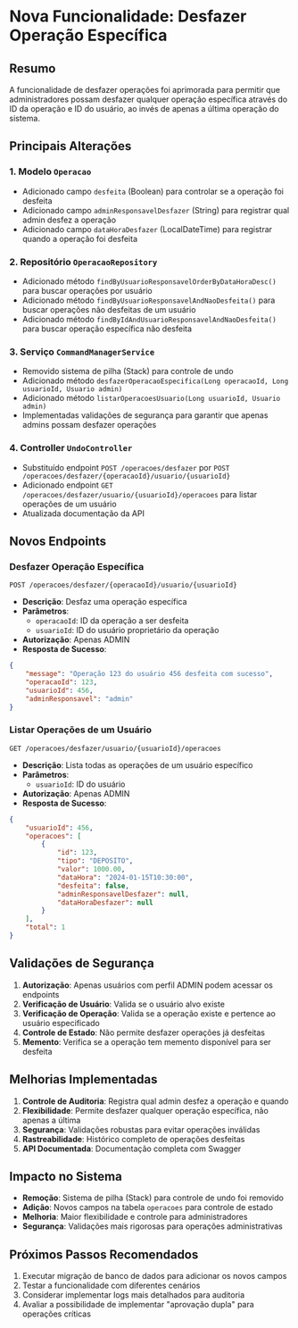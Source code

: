 # Nova Funcionalidade: Desfazer Operação Específica

## Resumo

A funcionalidade de desfazer operações foi aprimorada para permitir que administradores possam desfazer qualquer operação específica através do ID da operação e ID do usuário, ao invés de apenas a última operação do sistema.

## Principais Alterações

### 1. Modelo `Operacao`
- Adicionado campo `desfeita` (Boolean) para controlar se a operação foi desfeita
- Adicionado campo `adminResponsavelDesfazer` (String) para registrar qual admin desfez a operação
- Adicionado campo `dataHoraDesfazer` (LocalDateTime) para registrar quando a operação foi desfeita

### 2. Repositório `OperacaoRepository`
- Adicionado método `findByUsuarioResponsavelOrderByDataHoraDesc()` para buscar operações por usuário
- Adicionado método `findByUsuarioResponsavelAndNaoDesfeita()` para buscar operações não desfeitas de um usuário
- Adicionado método `findByIdAndUsuarioResponsavelAndNaoDesfeita()` para buscar operação específica não desfeita

### 3. Serviço `CommandManagerService`
- Removido sistema de pilha (Stack) para controle de undo
- Adicionado método `desfazerOperacaoEspecifica(Long operacaoId, Long usuarioId, Usuario admin)`
- Adicionado método `listarOperacoesUsuario(Long usuarioId, Usuario admin)`
- Implementadas validações de segurança para garantir que apenas admins possam desfazer operações

### 4. Controller `UndoController`
- Substituído endpoint `POST /operacoes/desfazer` por `POST /operacoes/desfazer/{operacaoId}/usuario/{usuarioId}`
- Adicionado endpoint `GET /operacoes/desfazer/usuario/{usuarioId}/operacoes` para listar operações de um usuário
- Atualizada documentação da API

## Novos Endpoints

### Desfazer Operação Específica
```
POST /operacoes/desfazer/{operacaoId}/usuario/{usuarioId}
```
- **Descrição**: Desfaz uma operação específica
- **Parâmetros**: 
  - `operacaoId`: ID da operação a ser desfeita
  - `usuarioId`: ID do usuário proprietário da operação
- **Autorização**: Apenas ADMIN
- **Resposta de Sucesso**:
```json
{
    "message": "Operação 123 do usuário 456 desfeita com sucesso",
    "operacaoId": 123,
    "usuarioId": 456,
    "adminResponsavel": "admin"
}
```

### Listar Operações de um Usuário
```
GET /operacoes/desfazer/usuario/{usuarioId}/operacoes
```
- **Descrição**: Lista todas as operações de um usuário específico
- **Parâmetros**: 
  - `usuarioId`: ID do usuário
- **Autorização**: Apenas ADMIN
- **Resposta de Sucesso**:
```json
{
    "usuarioId": 456,
    "operacoes": [
        {
            "id": 123,
            "tipo": "DEPOSITO",
            "valor": 1000.00,
            "dataHora": "2024-01-15T10:30:00",
            "desfeita": false,
            "adminResponsavelDesfazer": null,
            "dataHoraDesfazer": null
        }
    ],
    "total": 1
}
```

## Validações de Segurança

1. **Autorização**: Apenas usuários com perfil ADMIN podem acessar os endpoints
2. **Verificação de Usuário**: Valida se o usuário alvo existe
3. **Verificação de Operação**: Valida se a operação existe e pertence ao usuário especificado
4. **Controle de Estado**: Não permite desfazer operações já desfeitas
5. **Memento**: Verifica se a operação tem memento disponível para ser desfeita

## Melhorias Implementadas

1. **Controle de Auditoria**: Registra qual admin desfez a operação e quando
2. **Flexibilidade**: Permite desfazer qualquer operação específica, não apenas a última
3. **Segurança**: Validações robustas para evitar operações inválidas
4. **Rastreabilidade**: Histórico completo de operações desfeitas
5. **API Documentada**: Documentação completa com Swagger

## Impacto no Sistema

- **Remoção**: Sistema de pilha (Stack) para controle de undo foi removido
- **Adição**: Novos campos na tabela `operacoes` para controle de estado
- **Melhoria**: Maior flexibilidade e controle para administradores
- **Segurança**: Validações mais rigorosas para operações administrativas

## Próximos Passos Recomendados

1. Executar migração de banco de dados para adicionar os novos campos
2. Testar a funcionalidade com diferentes cenários
3. Considerar implementar logs mais detalhados para auditoria
4. Avaliar a possibilidade de implementar "aprovação dupla" para operações críticas
